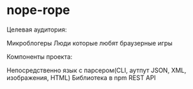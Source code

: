 # nope-rope
Целевая аудитория:

Микроблогеры
Люди которые любят браузерные игры

Компоненты проекта:

Непосредственно язык с парсером(CLI, аутпут JSON, XML, изображения, HTML)
Библиотека в npm
REST API
